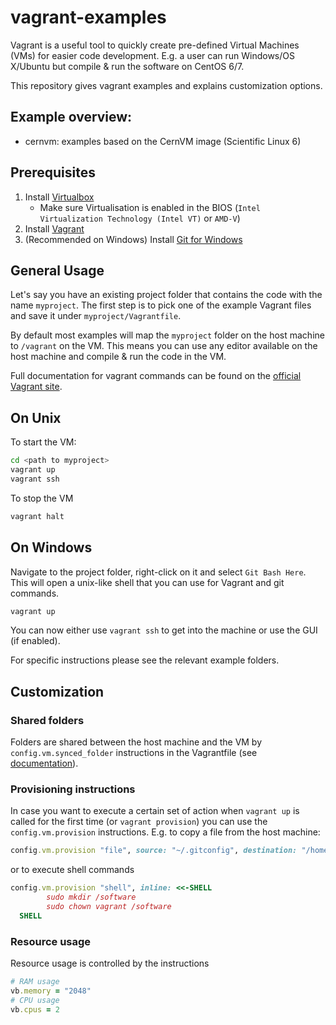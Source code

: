 # vagrant-examples
Vagrant is a useful tool to quickly create pre-defined Virtual Machines (VMs)
for easier code development. E.g. a user can run Windows/OS X/Ubuntu but
compile & run the software on CentOS 6/7.

This repository gives vagrant examples and explains customization options.

## Example overview:
  - cernvm: examples based on the CernVM image (Scientific Linux 6)

## Prerequisites
1. Install [Virtualbox](https://www.virtualbox.org/wiki/Downloads)
   - Make sure Virtualisation is enabled in the BIOS (`Intel Virtualization Technology (Intel VT)` or `AMD-V`)
2. Install [Vagrant](https://www.vagrantup.com/downloads.html)
3. (Recommended on Windows) Install [Git for Windows](https://git-scm.com/downloads)

## General Usage
Let's say you have an existing project folder that contains the code with the name
`myproject`. The first step is to pick one of the example Vagrant files and save it
under `myproject/Vagrantfile`.

By default most examples will map the `myproject` folder on the host machine
to `/vagrant` on the VM. This means you can use any editor available on the host
machine and compile & run the code in the VM.

Full documentation for vagrant commands can be found on the [official Vagrant site](https://www.vagrantup.com/docs/index.html).

## On Unix
To start the VM:

```bash
cd <path to myproject>
vagrant up
vagrant ssh
```

To stop the VM
```bash
vagrant halt
```

## On Windows
Navigate to the project folder, right-click on it and select `Git Bash Here`.
This will open a unix-like shell that you can use for Vagrant and git commands.

```bash
vagrant up
```

You can now either use `vagrant ssh` to get into the machine or use the GUI (if enabled).


For specific instructions please see the relevant example folders.


## Customization
### Shared folders
Folders are shared between the host machine and the VM by `config.vm.synced_folder`
instructions in the Vagrantfile (see [documentation](https://www.vagrantup.com/docs/synced-folders/basic_usage.html)).

### Provisioning instructions
In case you want to execute a certain set of action when `vagrant up` is called
for the first time (or `vagrant provision`) you can use the `config.vm.provision`
instructions. E.g. to copy a file from the host machine:
```ruby
config.vm.provision "file", source: "~/.gitconfig", destination: "/home/vagrant/.gitconfig"
```
or to execute shell commands
```ruby
config.vm.provision "shell", inline: <<-SHELL
        sudo mkdir /software
        sudo chown vagrant /software
  SHELL
```

### Resource usage
Resource usage is controlled by the instructions
```ruby
# RAM usage
vb.memory = "2048"
# CPU usage
vb.cpus = 2
```
